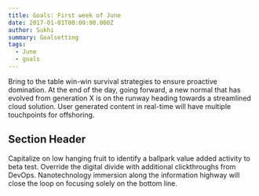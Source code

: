 ```yaml
---
title: Goals: First week of June
date: 2017-01-01T00:00:00.000Z
author: Sukhi
summary: Goalsetting
tags:
  - June
  - goals 
---
```

Bring to the table win-win survival strategies to ensure proactive domination. At the end of the day, going forward, a new normal that has evolved from generation X is on the runway heading towards a streamlined cloud solution. User generated content in real-time will have multiple touchpoints for offshoring.

## Section Header

Capitalize on low hanging fruit to identify a ballpark value added activity to beta test. Override the digital divide with additional clickthroughs from DevOps. Nanotechnology immersion along the information highway will close the loop on focusing solely on the bottom line.
